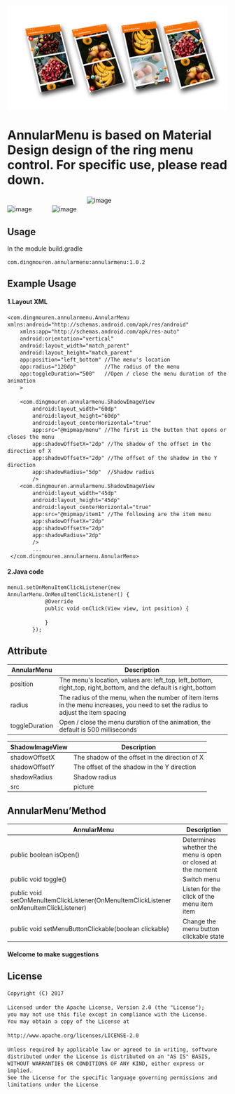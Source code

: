
![image](https://github.com/DingMouRen/AnnularMenuView/raw/master/screenshot/title.png)<br>
# AnnularMenu is based on Material Design design of the ring menu control. For specific use, please read down.
　　　　　　　　　　　　　![image](https://github.com/DingMouRen/AnnularMenuView/raw/master/screenshot/demo3.gif)<br>
![image](https://github.com/DingMouRen/AnnularMenuView/raw/master/screenshot/demo1.gif)　　　
![image](https://github.com/DingMouRen/AnnularMenuView/raw/master/screenshot/demo2.gif)<br>
##  Usage
In the module build.gradle
```
com.dingmouren.annularmenu:annularmenu:1.0.2
```

## Example Usage
#### 1.Layout XML
```
<com.dingmouren.annularmenu.AnnularMenu xmlns:android="http://schemas.android.com/apk/res/android"
    xmlns:app="http://schemas.android.com/apk/res-auto"
    android:orientation="vertical"
    android:layout_width="match_parent"
    android:layout_height="match_parent"
    app:position="left_bottom" //The menu's location
    app:radius="120dp"         //The radius of the menu
    app:toggleDuration="500"   //Open / close the menu duration of the animation
    >

    <com.dingmouren.annularmenu.ShadowImageView
        android:layout_width="60dp"
        android:layout_height="60dp"
        android:layout_centerHorizontal="true"
        app:src="@mipmap/menu" //The first is the button that opens or closes the menu
        app:shadowOffsetX="2dp" //The shadow of the offset in the direction of X
        app:shadowOffsetY="2dp" //The offset of the shadow in the Y direction
        app:shadowRadius="5dp"  //Shadow radius
        />
    <com.dingmouren.annularmenu.ShadowImageView
        android:layout_width="45dp"
        android:layout_height="45dp"
        android:layout_centerHorizontal="true"
        app:src="@mipmap/item1" //The following are the item menu
        app:shadowOffsetX="2dp"
        app:shadowOffsetY="2dp"
        app:shadowRadius="2dp"
        />
        ...
 </com.dingmouren.annularmenu.AnnularMenu>
```

#### 2.Java code
```
menu1.setOnMenuItemClickListener(new AnnularMenu.OnMenuItemClickListener() {
            @Override
            public void onClick(View view, int position) {

            }
        });
```

## Attribute
AnnularMenu | Description
-------|---
position|The menu's location, values are: left_top, left_bottom, right_top, right_bottom, and the default is right_bottom
radius|The radius of the menu, when the number of item items in the menu increases, you need to set the radius to adjust the item spacing
toggleDuration|Open / close the menu duration of the animation, the default is 500 milliseconds

ShadowImageView | Description
-------|---
shadowOffsetX|The shadow of the offset in the direction of X
shadowOffsetY|The offset of the shadow in the Y direction
shadowRadius|Shadow radius
src|picture

## AnnularMenu’Method
AnnularMenu | Description
-------|---
public boolean isOpen()| Determines whether the menu is open or closed at the moment
public void toggle()|Switch menu
public void setOnMenuItemClickListener(OnMenuItemClickListener onMenuItemClickListener)|Listen for the click of the menu item item
public void setMenuButtonClickable(boolean clickable)|Change the menu button clickable state
#### Welcome to make suggestions

## License
```
Copyright (C) 2017

Licensed under the Apache License, Version 2.0 (the "License");
you may not use this file except in compliance with the License.
You may obtain a copy of the License at

http://www.apache.org/licenses/LICENSE-2.0

Unless required by applicable law or agreed to in writing, software
distributed under the License is distributed on an "AS IS" BASIS,
WITHOUT WARRANTIES OR CONDITIONS OF ANY KIND, either express or implied.
See the License for the specific language governing permissions and
limitations under the License
```